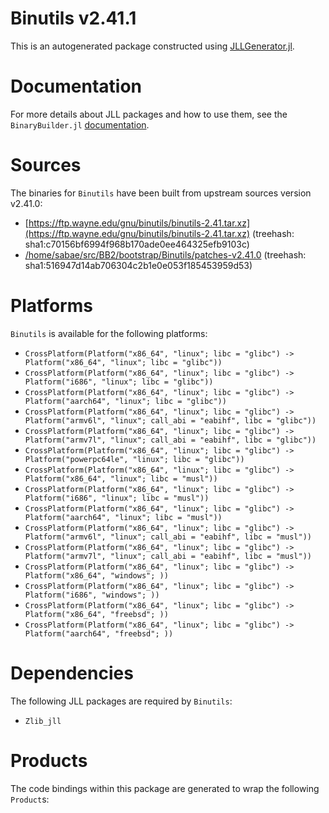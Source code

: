 # Binutils v2.41.1
This is an autogenerated package constructed using [JLLGenerator.jl](https://github.com/JuliaPackaging/BinaryBuilder2.jl/tree/main/JLLGenerator.jl).

# Documentation
For more details about JLL packages and how to use them, see the `BinaryBuilder.jl` [documentation](https://docs.binarybuilder.org/stable/jll/).

# Sources
The binaries for `Binutils` have been built from upstream sources version v2.41.0:

 - [https://ftp.wayne.edu/gnu/binutils/binutils-2.41.tar.xz](https://ftp.wayne.edu/gnu/binutils/binutils-2.41.tar.xz) (treehash: sha1:c70156bf6994f968b170ade0ee464325efb9103c)
 - [/home/sabae/src/BB2/bootstrap/Binutils/patches-v2.41.0](/home/sabae/src/BB2/bootstrap/Binutils/patches-v2.41.0) (treehash: sha1:516947d14ab706304c2b1e0e053f185453959d53)
# Platforms

`Binutils` is available for the following platforms:

 - `CrossPlatform(Platform("x86_64", "linux"; libc = "glibc") -> Platform("x86_64", "linux"; libc = "glibc"))`
 - `CrossPlatform(Platform("x86_64", "linux"; libc = "glibc") -> Platform("i686", "linux"; libc = "glibc"))`
 - `CrossPlatform(Platform("x86_64", "linux"; libc = "glibc") -> Platform("aarch64", "linux"; libc = "glibc"))`
 - `CrossPlatform(Platform("x86_64", "linux"; libc = "glibc") -> Platform("armv6l", "linux"; call_abi = "eabihf", libc = "glibc"))`
 - `CrossPlatform(Platform("x86_64", "linux"; libc = "glibc") -> Platform("armv7l", "linux"; call_abi = "eabihf", libc = "glibc"))`
 - `CrossPlatform(Platform("x86_64", "linux"; libc = "glibc") -> Platform("powerpc64le", "linux"; libc = "glibc"))`
 - `CrossPlatform(Platform("x86_64", "linux"; libc = "glibc") -> Platform("x86_64", "linux"; libc = "musl"))`
 - `CrossPlatform(Platform("x86_64", "linux"; libc = "glibc") -> Platform("i686", "linux"; libc = "musl"))`
 - `CrossPlatform(Platform("x86_64", "linux"; libc = "glibc") -> Platform("aarch64", "linux"; libc = "musl"))`
 - `CrossPlatform(Platform("x86_64", "linux"; libc = "glibc") -> Platform("armv6l", "linux"; call_abi = "eabihf", libc = "musl"))`
 - `CrossPlatform(Platform("x86_64", "linux"; libc = "glibc") -> Platform("armv7l", "linux"; call_abi = "eabihf", libc = "musl"))`
 - `CrossPlatform(Platform("x86_64", "linux"; libc = "glibc") -> Platform("x86_64", "windows"; ))`
 - `CrossPlatform(Platform("x86_64", "linux"; libc = "glibc") -> Platform("i686", "windows"; ))`
 - `CrossPlatform(Platform("x86_64", "linux"; libc = "glibc") -> Platform("x86_64", "freebsd"; ))`
 - `CrossPlatform(Platform("x86_64", "linux"; libc = "glibc") -> Platform("aarch64", "freebsd"; ))`
# Dependencies
The following JLL packages are required by `Binutils`:

 - `Zlib_jll`
# Products

The code bindings within this package are generated to wrap the following `Product`s:
<TODO>

